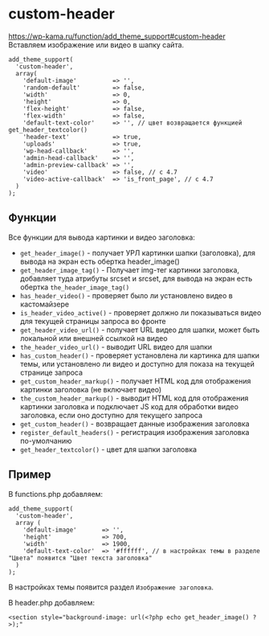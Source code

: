 # custom-header
https://wp-kama.ru/function/add_theme_support#custom-header  
Вставляем изображение или видео в шапку сайта.

    add_theme_support( 
      'custom-header',
      array(
        'default-image'          => '',
        'random-default'         => false,
        'width'                  => 0,
        'height'                 => 0,
        'flex-height'            => false,
        'flex-width'             => false,
        'default-text-color'     => '', // цвет возвращается функцией get_header_textcolor()
        'header-text'            => true,
        'uploads'                => true,
        'wp-head-callback'       => '',
        'admin-head-callback'    => '',
        'admin-preview-callback' => '',
        'video'                  => false, // с 4.7
        'video-active-callback'  => 'is_front_page', // с 4.7
      )
    );

## Функции
Все функции для вывода картинки и видео заголовка:

- `get_header_image()` - получает УРЛ картинки шапки (заголовка), для вывода на экран есть обертка header_image()
- `get_header_image_tag()` - Получает img-тег картинки заголовка, добавляет туда атрибуты srcset и srcset, для вывода на экран есть обертка `the_header_image_tag()`
- `has_header_video()` - проверяет было ли установлено видео в кастомайзере
- `is_header_video_active()` - проверяет должно ли показываться видео для текущей страницы запроса во фронте
- `get_header_video_url()` - получает URL видео для шапки, может быть локальной или внешней ссылкой на видео
- `the_header_video_url()` - выводит URL видео для шапки
- `has_custom_header()` - проверяет установлена ли картинка для шапки темы, или установлено ли видео и доступно для показа на текущей странице запроса
- `get_custom_header_markup()` - получает HTML код для отображения картинки заголовка (не включает видео)
- `the_custom_header_markup()` - выводит HTML код для отображения картинки заголовка и подключает JS код для обработки видео заголовка, если оно доступно для текущего запроса
- `get_custom_header()` - возвращает данные изображения заголовка
- `register_default_headers()` - регистрация изображения заголовка по-умолчанию
- `get_header_textcolor()` - цвет для шапки заголовка

## Пример
В functions.php добавляем:

    add_theme_support(
      'custom-header',
      array (
        'default-image'       => '',
        'height'              => 700,
        'width'               => 1900,
        'default-text-color'  => '#ffffff', // в настройках темы в разделе "Цвета" появится "Цвет текста заголовка"
      )
    );

В настройках темы появится раздел `Изображение заголовка`.

В header.php добавляем:

    <section style="background-image: url(<?php echo get_header_image() ?>);"